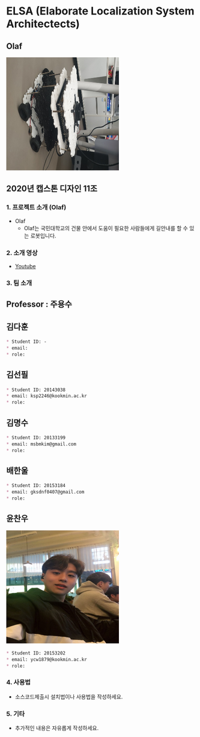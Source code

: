 # ELSA (Elaborate Localization System Architectects)

## Olaf 
<img src="https://github.com/kookmin-sw/capstone-2020-11/blob/master/images/turtle.jpg" style="transform:rotate(90deg);"  width = "300px" height = "300px"></img>


## 2020년 캡스톤 디자인 11조

### 1. 프로젝트 소개 (Olaf)

- Olaf
  - Olaf는 국민대학교의 건물 안에서 도움이 필요한 사람들에게 길안내를 할 수 있는 로봇입니다.

### 2. 소개 영상

- [Youtube](https://youtube.com, "Project Olaf")

### 3. 팀 소개

## Professor : 주용수

## 김다훈
```markdown
* Student ID: -
* email: 
* role: 
```
## 김선필
```markdown
* Student ID: 20143038
* email: ksp2246@kookmin.ac.kr
* role: 
```

## 김명수
```markdown
* Student ID: 20133199
* email: msbmkim@gmail.com
* role: 
```

## 배한울
```markdown
* Student ID: 20153184
* email: gksdnf0407@gmail.com
* role: 
```

## 윤찬우

<img src="https://github.com/kookmin-sw/capstone-2020-11/blob/master/images/chanwoo.jpeg"   width = "300px" height = "300px"></img>

```markdown
* Student ID: 20153202
* email: ycw1879@kookmin.ac.kr
* role: 
```

### 4. 사용법

- 소스코드제출시 설치법이나 사용법을 작성하세요.

### 5. 기타

- 추가적인 내용은 자유롭게 작성하세요.
